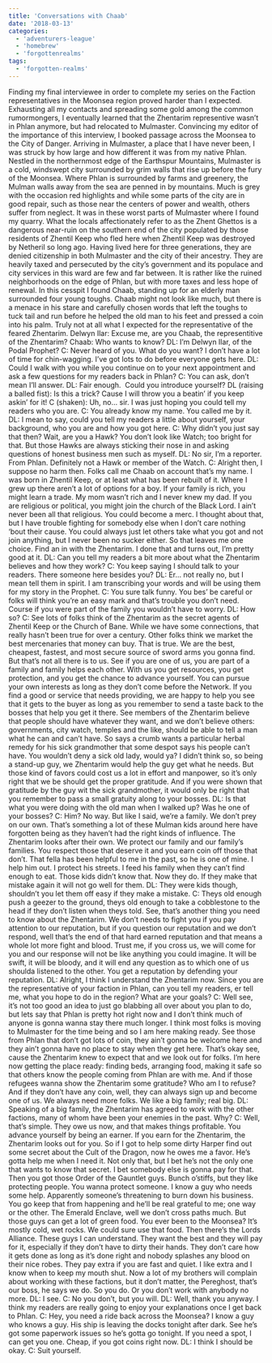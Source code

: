 ```yaml
---
title: 'Conversations with Chaab'
date: '2018-03-13'
categories:
  - 'adventurers-league'
  - 'homebrew'
  - 'forgottenrealms'
tags:
  - 'forgotten-realms'
---
```


Finding my final interviewee in order to complete my series on the Faction representatives in the Moonsea region proved harder than I expected. Exhausting all my contacts and spreading some gold among the common rumormongers, I eventually learned that the Zhentarim representive wasn’t in Phlan anymore, but had relocated to Mulmaster. Convincing my editor of the importance of this interview, I booked passage across the Moonsea to the City of Danger. Arriving in Mulmaster, a place that I have never been, I was struck by how large and how different it was from my native Phlan. Nestled in the northernmost edge of the Earthspur Mountains, Mulmaster is a cold, windswept city surrounded by grim walls that rise up before the fury of the Moonsea. Where Phlan is surrounded by farms and greenery, the Mulman walls away from the sea are penned in by mountains. Much is grey with the occasion red highlights and while some parts of the city are in good repair, such as those near the centers of power and wealth, others suffer from neglect. It was in these worst parts of Mulmaster where I found my quarry. What the locals affectionately refer to as the Zhent Ghettos is a dangerous near-ruin on the southern end of the city populated by those residents of Zhentil Keep who fled here when Zhentil Keep was destroyed by Netheril so long ago. Having lived here for three generations, they are denied citizenship in both Mulmaster and the city of their ancestry. They are heavily taxed and persecuted by the city’s government and its populace and city services in this ward are few and far between. It is rather like the ruined neighborhoods on the edge of Phlan, but with more taxes and less hope of renewal. In this cesspit I found Chaab, standing up for an elderly man surrounded four young toughs. Chaab might not look like much, but there is a menace in his stare and carefully chosen words that left the toughs to tuck tail and run before he helped the old man to his feet and pressed a coin into his palm. Truly not at all what I expected for the representative of the feared Zhentarim. Delwyn Ilar: Excuse me, are you Chaab, the representitive of the Zhentarim? Chaab: Who wants to know? DL: I’m Delwyn Ilar, of the Podal Prophet? C: Never heard of you. What do you want? I don’t have a lot of time for chin-wagging. I’ve got lots to do before everyone gets here. DL: Could I walk with you while you continue on to your next appointment and ask a few questions for my readers back in Phlan? C: You can ask, don’t mean I’ll answer. DL: Fair enough.  Could you introduce yourself? DL (raising a balled fist): Is this a trick? Cause I will throw you a beatin’ if you keep askin’ for it! C (shaken): Uh, no… sir. I was just hoping you could tell my readers who you are. C: You already know my name. You called me by it. DL: I mean to say, could you tell my readers a little about yourself, your background, who you are and how you got here. C: Why didn’t you just say that then? Wait, are you a Hawk? You don’t look like Watch; too bright for that. But those Hawks are always sticking their nose in and asking questions of honest business men such as myself. DL: No sir, I’m a reporter. From Phlan. Definitely not a Hawk or member of the Watch. C: Alright then, I suppose no harm then. Folks call me Chaab on account that’s my name. I was born in Zhentil Keep, or at least what has been rebuilt of it. Where I grew up there aren’t a lot of options for a boy. If your family is rich, you might learn a trade. My mom wasn’t rich and I never knew my dad. If you are religious or political, you might join the church of the Black Lord. I ain’t never been all that religious. You could become a merc. I thought about that, but I have trouble fighting for somebody else when I don’t care nothing ‘bout their cause. You could always just let others take what you got and not join anything, but I never been no sucker either. So that leaves me one choice. Find an in with the Zhentarim. I done that and turns out, I’m pretty good at it. DL: Can you tell my readers a bit more about what the Zhentarim believes and how they work? C: You keep saying I should talk to your readers. There someone here besides you? DL: Er… not really no, but I mean tell them in spirit. I am transcribing your words and will be using them for my story in the Prophet. C: You sure talk funny. You bes’ be careful or folks will think you’re an easy mark and that’s trouble you don’t need. Course if you were part of the family you wouldn’t have to worry. DL: How so? C: See lots of folks think of the Zhentarim as the secret agents of Zhentil Keep or the Church of Bane. While we have some connections, that really hasn’t been true for over a century. Other folks think we market the best mercenaries that money can buy. That is true. We are the best, cheapest, fastest, and most secure source of sword arms you gonna find. But that’s not all there is to us. See if you are one of us, you are part of a family and family helps each other. With us you get resources, you get protection, and you get the chance to advance yourself. You can pursue your own interests as long as they don’t come before the Network. If you find a good or service that needs providing, we are happy to help you see that it gets to the buyer as long as you remember to send a taste back to the bosses that help you get it there. See members of the Zhentarim believe that people should have whatever they want, and we don’t believe others: governments, city watch, temples and the like, should be able to tell a man what he can and can’t have. So says a crumb wants a particular herbal remedy for his sick grandmother that some despot says his people can’t have. You wouldn’t deny a sick old lady, would ya? I didn’t think so, so being a stand-up guy, we Zhentarim would help the guy get what he needs. But those kind of favors could cost us a lot in effort and manpower, so it’s only right that we be should get the proper gratitude. And if you were shown that gratitude by the guy wit the sick grandmother, it would only be right that you remember to pass a small gratuity along to your bosses. DL: Is that what you were doing with the old man when I walked up? Was he one of your bosses? C: Him? No way. But like I said, we’re a family. We don’t prey on our own. That’s something a lot of these Mulman kids around here have forgotten being as they haven’t had the right kinds of influence. The Zhentarim looks after their own. We protect our family and our family’s families. You respect those that deserve it and you earn coin off those that don’t. That fella has been helpful to me in the past, so he is one of mine. I help him out. I protect his streets. I feed his family when they can’t find enough to eat. Those kids didn’t know that. Now they do. If they make that mistake again it will not go well for them. DL: They were kids though, shouldn’t you let them off easy if they make a mistake. C: Theys old enough push a geezer to the ground, theys old enough to take a cobblestone to the head if they don’t listen when theys told. See, that’s another thing you need to know about the Zhentarim. We don’t needs to fight you if you pay attention to our reputation, but if you question our reputation and we don’t respond, well that’s the end of that hard earned reputation and that means a whole lot more fight and blood. Trust me, if you cross us, we will come for you and our response will not be like anything you could imagine. It will be swift, it will be bloody, and it will end any question as to which one of us shoulda listened to the other. You get a reputation by defending your reputation. DL: Alright, I think I understand the Zhentarim now. Since you are the representative of your faction in Phlan, can you tell my readers, er tell me, what you hope to do in the region? What are your goals? C: Well see, it’s not too good an idea to just go blabbing all over about you plan to do, but lets say that Phlan is pretty hot right now and I don’t think much of anyone is gonna wanna stay there much longer. I think most folks is moving to Mulmaster for the time being and so I am here making ready. See those from Phlan that don’t got lots of coin, they ain’t gonna be welcome here and they ain’t gonna have no place to stay when they get here. That’s okay see, cause the Zhentarim knew to expect that and we look out for folks. I’m here now getting the place ready: finding beds, arranging food, making it safe so that others know the people coming from Phlan are with me. And if those refugees wanna show the Zhentarim some gratitude? Who am I to refuse? And if they don’t have any coin, well, they can always sign up and become one of us. We always need more folks. We like a big family; real big. DL: Speaking of a big family, the Zhentarim has agreed to work with the other factions, many of whom have been your enemies in the past. Why? C: Well, that’s simple. They owe us now, and that makes things profitable. You advance yourself by being an earner. If you earn for the Zhentarim, the Zhentarim looks out for you. So if I got to help some dirty Harper find out some secret about the Cult of the Dragon, now he owes me a favor. He’s gotta help me when I need it. Not only that, but I bet he’s not the only one that wants to know that secret. I bet somebody else is gonna pay for that. Then you got those Order of the Gauntlet guys. Bunch o’stiffs, but they like protecting people. You wanna protect someone. I know a guy who needs some help. Apparently someone’s threatening to burn down his business. You go keep that from happening and he’ll be real grateful to me; one way or the other. The Emerald Enclave, well we don’t cross paths much. But those guys can get a lot of green food. You ever been to the Moonsea? It’s mostly cold, wet rocks. We could sure use that food. Then there’s the Lords Alliance. These guys I can understand. They want the best and they will pay for it, especially if they don’t have to dirty their hands. They don’t care how it gets done as long as it’s done right and nobody splashes any blood on their nice robes. They pay extra if you are fast and quiet. I like extra and I know when to keep my mouth shut. Now a lot of my brothers will complain about working with these factions, but it don’t matter, the Pereghost, that’s our boss, he says we do. So you do. Or you don’t work with anybody no more. DL: I see. C: No you don’t, but you will. DL: Well, thank you anyway. I think my readers are really going to enjoy your explanations once I get back to Phlan. C: Hey, you need a ride back across the Moonsea? I know a guy who knows a guy. His ship is leaving the docks tonight after dark. See he’s got some paperwork issues so he’s gotta go tonight. If you need a spot, I can get you one. Cheap, if you got coins right now. DL: I think I should be okay. C: Suit yourself.
